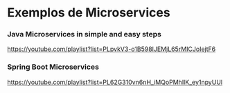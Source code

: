 # Exemplos de Microservices

### Java Microservices in simple and easy steps

https://youtube.com/playlist?list=PLpvkV3-o1B598IJEMjL65rMICJoIejtF6

### Spring Boot Microservices

https://youtube.com/playlist?list=PL62G310vn6nH_iMQoPMhIlK_ey1npyUUl
